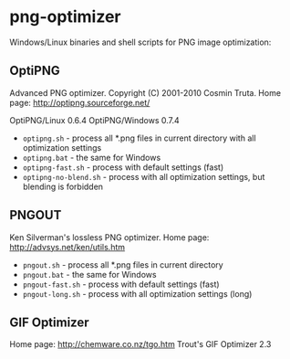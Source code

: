 png-optimizer
=============

Windows/Linux binaries and shell scripts for PNG image optimization:

OptiPNG
-------

Advanced PNG optimizer. Copyright (C) 2001-2010 Cosmin Truta.
Home page: http://optipng.sourceforge.net/

OptiPNG/Linux 0.6.4
OptiPNG/Windows 0.7.4

- `optipng.sh` - process all *.png files in current directory with all optimization settings
- `optipng.bat` - the same for Windows
- `optipng-fast.sh` - process with default settings (fast)
- `optipng-no-blend.sh` - process with all optimization settings, but blending is forbidden

PNGOUT
------

Ken Silverman's lossless PNG optimizer.
Home page: http://advsys.net/ken/utils.htm

- `pngout.sh` - process all *.png files in current directory
- `pngout.bat` - the same for Windows
- `pngout-fast.sh` - process with default settings (fast)
- `pngout-long.sh` - process with all optimization settings (long)

GIF Optimizer
-------------

Home page: http://chemware.co.nz/tgo.htm
Trout's GIF Optimizer 2.3
